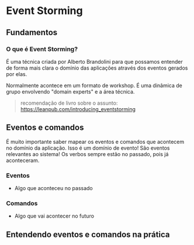 # Event Storming

## Fundamentos

### O que é Event Storming?

É uma técnica criada por Alberto Brandolini para que possamos entender de forma mais clara o domínio das aplicações através dos eventos gerados por elas.

Normalmente acontece em um formato de workshop. É uma dinâmica de grupo envolvendo "domain experts" e a área técnica.

> recomendação de livro sobre o assunto: https://leanpub.com/introducing_eventstorming

## Eventos e comandos

É muito importante saber mapear os eventos e comandos que acontecem no domínio da aplicação. Isso é um domínio de evento!
São eventos relevantes ao sistema! Os verbos sempre estão no passado, pois já aconteceram.

### Eventos

- Algo que aconteceu no passado

### Comandos

- Algo que vai acontecer no futuro

## Entendendo eventos e comandos na prática



